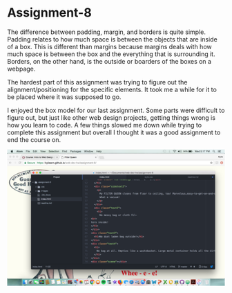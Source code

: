 # Assignment-8

The difference between padding, margin, and borders is quite simple.
Padding relates to how much space is between the objects that are inside of a box. This is different than margins because margins deals with how much space is between the box and the everything that is surrounding it. Borders, on the other hand, is the outside or boarders of the boxes on a webpage.

The hardest part of this assignment was trying to figure out the alignment/positioning for the specific elements. It took me a while for it to be placed where it was supposed to go.

I enjoyed the box model for our last assignment. Some parts were difficult to figure out, but just like other web design projects, getting things wrong is how you learn to code. A few things slowed me down while trying to complete this assignment but overall I thought it was a good assignment to end the course on. 

![](../assignment-8/images/screenshot.png)
